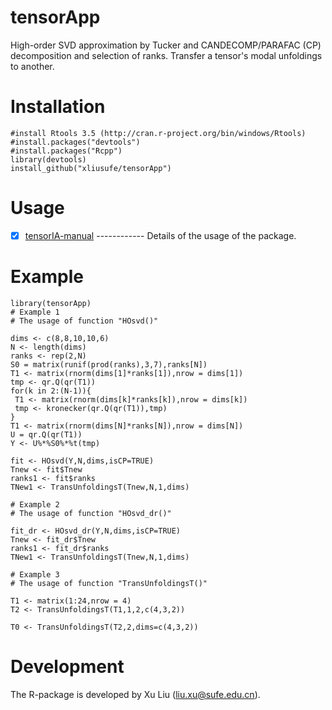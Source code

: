 # tensorApp
  High-order SVD approximation by Tucker and CANDECOMP/PARAFAC (CP) decomposition and selection of ranks. Transfer a tensor's modal unfoldings to another.
 
  
# Installation

    #install Rtools 3.5 (http://cran.r-project.org/bin/windows/Rtools)
    #install.packages("devtools")
    #install.packages("Rcpp")
    library(devtools)
    install_github("xliusufe/tensorApp")

# Usage

   - [x] [tensorIA-manual](https://github.com/xliusufe/tensorApp/blob/master/inst/tensorApp-manual.pdf) ------------ Details of the usage of the package.
# Example

    library(tensorApp)
    # Example 1 
    # The usage of function "HOsvd()"
  
    dims <- c(8,8,10,10,6)
    N <- length(dims)
    ranks <- rep(2,N)
    S0 = matrix(runif(prod(ranks),3,7),ranks[N])
    T1 <- matrix(rnorm(dims[1]*ranks[1]),nrow = dims[1])
    tmp <- qr.Q(qr(T1))
    for(k in 2:(N-1)){
     T1 <- matrix(rnorm(dims[k]*ranks[k]),nrow = dims[k])
     tmp <- kronecker(qr.Q(qr(T1)),tmp)
    }
    T1 <- matrix(rnorm(dims[N]*ranks[N]),nrow = dims[N])
    U = qr.Q(qr(T1))
    Y <- U%*%S0%*%t(tmp)
  
    fit <- HOsvd(Y,N,dims,isCP=TRUE)
    Tnew <- fit$Tnew
    ranks1 <- fit$ranks
    TNew1 <- TransUnfoldingsT(Tnew,N,1,dims)
  
    # Example 2 
    # The usage of function "HOsvd_dr()"
  
    fit_dr <- HOsvd_dr(Y,N,dims,isCP=TRUE)
    Tnew <- fit_dr$Tnew
    ranks1 <- fit_dr$ranks
    TNew1 <- TransUnfoldingsT(Tnew,N,1,dims)
    
    # Example 3 
    # The usage of function "TransUnfoldingsT()"

    T1 <- matrix(1:24,nrow = 4)
    T2 <- TransUnfoldingsT(T1,1,2,c(4,3,2))
  
    T0 <- TransUnfoldingsT(T2,2,dims=c(4,3,2))  
  
# Development
The R-package is developed by Xu Liu (liu.xu@sufe.edu.cn).
